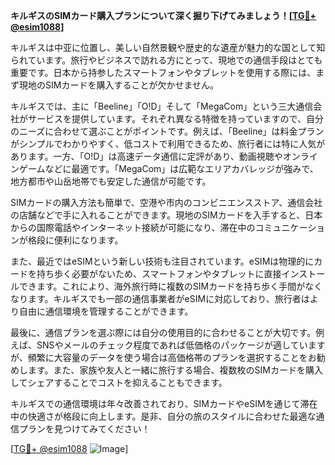 **キルギスのSIMカード購入プランについて深く掘り下げてみましょう！[[TG💪+ @esim1088](https://t.me/s/esim1088)]**

キルギスは中亚に位置し、美しい自然景観や歴史的な遺産が魅力的な国として知られています。旅行やビジネスで訪れる方にとって、現地での通信手段はとても重要です。日本から持参したスマートフォンやタブレットを使用する際には、まず現地のSIMカードを購入することが欠かせません。

キルギスでは、主に「Beeline」「O!D」そして「MegaCom」という三大通信会社がサービスを提供しています。それぞれ異なる特徴を持っていますので、自分のニーズに合わせて選ぶことがポイントです。例えば、「Beeline」は料金プランがシンプルでわかりやすく、低コストで利用できるため、旅行者には特に人気があります。一方、「O!D」は高速データ通信に定評があり、動画視聴やオンラインゲームなどに最適です。「MegaCom」は広範なエリアカバレッジが強みで、地方都市や山岳地帯でも安定した通信が可能です。

SIMカードの購入方法も簡単で、空港や市内のコンビニエンスストア、通信会社の店舗などで手に入れることができます。現地のSIMカードを入手すると、日本からの国際電話やインターネット接続が可能になり、滞在中のコミュニケーションが格段に便利になります。

また、最近ではeSIMという新しい技術も注目されています。eSIMは物理的にカードを持ち歩く必要がないため、スマートフォンやタブレットに直接インストールできます。これにより、海外旅行時に複数のSIMカードを持ち歩く手間がなくなります。キルギスでも一部の通信事業者がeSIMに対応しており、旅行者はより自由に通信環境を管理することができます。

最後に、通信プランを選ぶ際には自分の使用目的に合わせることが大切です。例えば、SNSやメールのチェック程度であれば低価格のパッケージが適していますが、頻繁に大容量のデータを使う場合は高価格帯のプランを選択することをお勧めします。また、家族や友人と一緒に旅行する場合、複数枚のSIMカードを購入してシェアすることでコストを抑えることもできます。

キルギスでの通信環境は年々改善されており、SIMカードやeSIMを通じて滞在中の快適さが格段に向上します。是非、自分の旅のスタイルに合わせた最適な通信プランを見つけてみてください！

[[TG💪+ @esim1088](https://t.me/s/esim1088) ![Image](https://i.postimg.cc/Y0z9fWf4/image.png)]